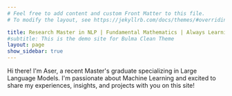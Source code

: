 ```yaml
---
# Feel free to add content and custom Front Matter to this file.
# To modify the layout, see https://jekyllrb.com/docs/themes/#overriding-theme-defaults

title: Research Master in NLP | Fundamental Mathematics | Always Learning
#subtitle: This is the demo site for Bulma Clean Theme
layout: page
show_sidebar: true
---
```

Hi there! I'm Aser, a recent Master's graduate specializing in Large Language Models.
I'm passionate about Machine Learning and excited to share my experiences, insights, and projects with you on this site!
